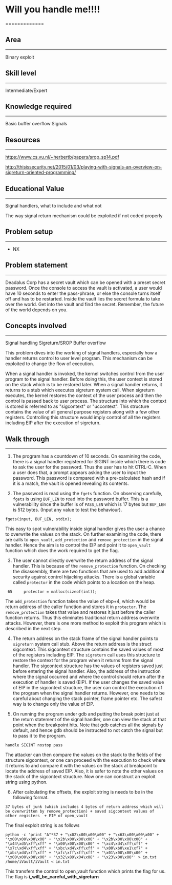 # Will you handle me!!!!
=============

## Area
-----
Binary exploit 

## Skill level
-----------
Intermediate/Expert

## Knowledge required
------------------
Basic buffer overflow
Signals

## Resources
---------
https://www.cs.vu.nl/~herbertb/papers/srop_sp14.pdf

http://thisissecurity.net/2015/01/03/playing-with-signals-an-overview-on-sigreturn-oriented-programming/

## Educational Value
------------------
Signal handlers, what to include and what not

The way signal return mechanism could be exploited if not coded properly

## Problem setup
-------------
- NX

## Problem statement
---------
Deadalus Corp has a secret vault which can be opened with a preset secret password. Once the console to access the vault is activated, a user would have 10 seconds to enter the pass-phrase,
or else the console turns itself off and has to be restarted. Inside the vault lies the secret formula to take over the world. Get into the vault and find the secret. Remember, the
future of the world depends on you.

## Concepts involved
---------------------
Signal handling
Sigreturn/SROP
Buffer overflow

This problem dives into the working of signal handlers, especially how a handler returns control to user level program. This mechanism can be exploited to change the flow of 
execution.

When a signal handler is invoked, the kernel switches control from the user program to the signal handler. Before doing this, the user context is stored on the stack which is to
be restored later. When a signal handler returns, it returns to a stub which executes sigreturn system call. When sigreturn executes, the kernel restores the context of the user 
process and then the control is passed back to user process. The structure into which the context is stored is referred to as "sigcontext" or "uccontext". This structure contains the 
value of all general purpose registers along with a few other registers. Controlling this structure would imply control of all the registers including EIP after the execution of
sigreturn.

## Walk through
-------------

1) The program has a countdown of 10 seconds. On examining the code, there is a signal handler registered for SIGINT inside which there is code to ask the user for the password.
Thus the user has to hit CTRL-C. When a user does that, a prompt appears asking the user to input the password. This password is compared with a pre-calculated hash and if it is a match, the vault is opened revealing
its contents.

2) The password is read using the `fgets` function. On observing carefully, `fgets` is using `BUF_LEN` to read into the password buffer. This is a vulnerability since the buffer is of `PASS_LEN` which is 17 bytes
but `BUF_LEN` is 512 bytes. (Input any value to test the behaviour).
````
fgets(input, BUF_LEN, stdin);
````
This easy to spot vulnerability inside signal handler gives the user a chance to overwrite the values on the stack. On further examining the code, there are calls to `open_vault`, `add_protection` and `remove_protection`
in the signal handler. Hence the aim is to control the EIP and point it to `open_vault` function which does the work required to get the flag.

3) The user cannot directly overwrite the return address of the signal handler. This is because of the `remove_protection` function. On checking the disassembly, there are two functions that are used 
to add additional security against control hijacking attacks. There is a global variable called `protector` in the code which points to a location on the heap. 
````
 65     protector = malloc(sizeof(int));
````
The `add_protection` function takes the value of ebp+4, which would be return address of the caller function and stores it in `protector`. The `remove_protection` takes that value and
restores it just before the caller function returns. Thus this eliminates traditional return address overwrite attacks. However, there is one more method to exploit this program which is described in the next step.

4) The return address on the stack frame of the signal handler points to `sigreturn` system call stub. Above the return address is the struct sigcontext. This sigcontext structure contains
the saved values of most of the registers including EIP. The `sigreturn` call uses this structure to restore the context for the program when it returns from the signal handler.
The sigcontext structure has the values of registers saved just before entering the signal handler. Also, the address of the instruction where the signal occurred and where the control should
return after the execution of handler is saved (EIP). If the user changes the saved value of EIP in the sigcontext structure, the user can control the execution of the program when 
the signal handler returns. However, one needs to be careful about changing the stack pointer, frame pointer etc. The safest way is to change only the value of EIP.

5) On running the program under gdb and putting the break point just at the return statement of the signal handler, one can view the stack at that point when the breakpoint hits.
Note that gdb catches all the signals by default, and hence gdb should be instructed to not catch the signal but to pass it to the program.
````
handle SIGINT nostop pass
````
The attacker can then compare the values on the stack to the fields of the structure sigcontext, or one can proceed with the execution to check where it returns to and compare it 
with the values on the stack at breakpoint to locate the address of saved EIP. Also, it is safer to note the other values on the stack of the sigcontext structure. Now one can
construct an exploit string using python.

6) After calculating the offsets, the exploit string is needs to be in the following format.
````
37 bytes of junk (which includes 4 bytes of return address which will be overwritten by remove_protection) + saved sigcontext values of other registers  + EIP of open_vault
````
The final exploit string is as follows
````
python -c 'print "A"*37 + "\x02\x00\x00\x00" + "\x63\x00\x00\x00" + "\x00\x00\x00\x00" + "\x2b\x00\x00\x00" + "\x2b\x00\x00\x00" + "\x44\xd5\xff\xff" + "\x00\x00\x00\x00" + "\xc4\xd4\xff\xff" + "\x7c\xd4\xff\xff" + "\xbc\xd4\xff\xff" + "\x00\xb0\xe1\xf7" + "\xbc\xd4\xff\xff" + "\xfc\xff\xff\xff" + "\x01\x00\x00\x00" + "\x00\x00\x00\x00" + "\x32\x89\x04\x08" + "\x23\x00\x00"' > in.txt
/home/iVault/iVault < in.txt
````

This transfers the control to open_vault function which prints the flag for us. The flag is 
**i_will_be_careful_with_sigreturn**

